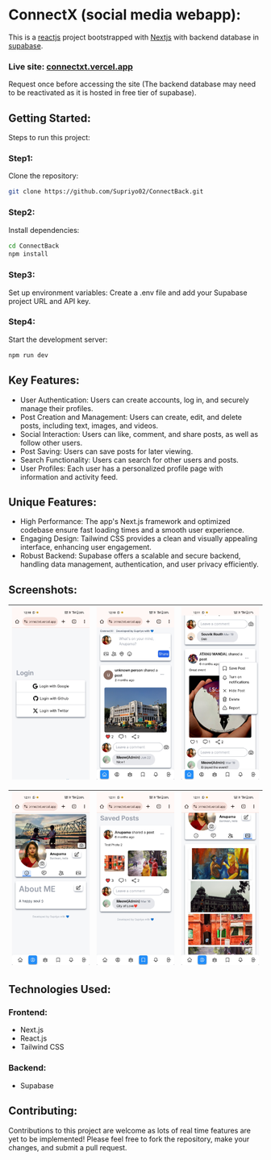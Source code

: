 # ConnectX (social media webapp):
This is a [reactjs](https://react.dev/) project bootstrapped with [Nextjs](https://nextjs.org/) with backend database in [supabase](https://supabase.com/). 
### Live site: [connectxt.vercel.app](https://connectxt.vercel.app/)
Request once before accessing the site (The backend database may need to be reactivated as it is hosted in free tier of supabase).

## Getting Started:
Steps to run this project:

### Step1:
Clone the repository:
```bash
git clone https://github.com/Supriyo02/ConnectBack.git
```

### Step2:
Install dependencies:
```bash
cd ConnectBack
npm install
```

### Step3:
Set up environment variables: Create a .env file and add your Supabase project URL and API key.

### Step4:
Start the development server:
```bash
npm run dev
```

## Key Features:
* User Authentication: Users can create accounts, log in, and securely manage their profiles.
* Post Creation and Management: Users can create, edit, and delete posts, including text, images, and videos.   
* Social Interaction: Users can like, comment, and share posts, as well as follow other users.
* Post Saving: Users can save posts for later viewing.
* Search Functionality: Users can search for other users and posts.
* User Profiles: Each user has a personalized profile page with information and activity feed.

## Unique Features:
* High Performance: The app's Next.js framework and optimized codebase ensure fast loading times and a smooth user experience.
* Engaging Design: Tailwind CSS provides a clean and visually appealing interface, enhancing user engagement.
* Robust Backend: Supabase offers a scalable and secure backend, handling data management, authentication, and user privacy efficiently.

## Screenshots:
| ![](assets/scr1.jpg) | ![](assets/scr2.jpg) | ![](assets/scr3.jpg) |
| :-------------: | :-------------: | :-------------:  |

| ![](assets/scr4.jpg) | ![](assets/scr5.jpg) | ![](assets/scr6.jpg) |
| :-------------: | :-------------: | :-------------:  |

## Technologies Used:
### Frontend:
- Next.js
- React.js
- Tailwind CSS
### Backend:
- Supabase

## Contributing:
Contributions to this project are welcome as lots of real time features are yet to be implemented! Please feel free to fork the repository, make your changes, and submit a pull request.
